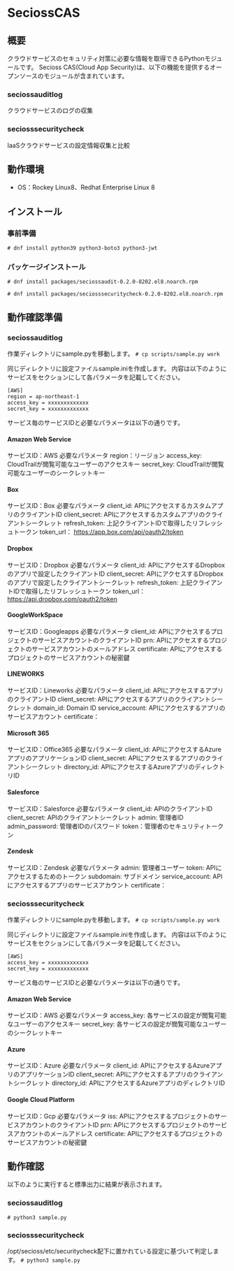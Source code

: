 # SeciossCAS

## 概要
クラウドサービスのセキュリティ対策に必要な情報を取得できるPythonモジュールです。
Secioss CAS(Cloud App Security)は、以下の機能を提供するオープンソースのモジュールが含まれています。

### seciossauditlog
クラウドサービスのログの収集

### seciosssecuritycheck
IaaSクラウドサービスの設定情報収集と比較

## 動作環境
* OS：Rockey Linux8、Redhat Enterprise Linux 8

## インストール
### 事前準備
`# dnf install python39 python3-boto3 python3-jwt`

### パッケージインストール
`# dnf install packages/seciossaudit-0.2.0-8202.el8.noarch.rpm`

`# dnf install packages/seciosssecuritycheck-0.2.0-8202.el8.noarch.rpm`

## 動作確認準備
### seciossauditlog
作業ディレクトリにsample.pyを移動します。
`# cp scripts/sample.py work`

同じディレクトリに設定ファイルsample.iniを作成します。
内容は以下のようにサービスをセクションにして各パラメータを記載してください。

```
[AWS]
region = ap-northeast-1
access_key = xxxxxxxxxxxxx
secret_key = xxxxxxxxxxxxx
```

サービス毎のサービスIDと必要なパラメータは以下の通りです。
#### Amazon Web Service
サービスID：AWS
必要なパラメータ
region：リージョン
access_key: CloudTrailが閲覧可能なユーザーのアクセスキー
secret_key: CloudTrailが閲覧可能なユーザーのシークレットキー

#### Box
サービスID：Box
必要なパラメータ
client_id: APIにアクセスするカスタムアプリのクライアントID
client_secret: APIにアクセスするカスタムアプリのクライアントシークレット
refresh_token: 上記クライアントIDで取得したリフレッシュトークン
token_url： https://app.box.com/api/oauth2/token

#### Dropbox
サービスID：Dropbox
必要なパラメータ
client_id: APIにアクセスするDropboxのアプリで設定したクライアントID
client_secret: APIにアクセスするDropboxのアプリで設定したクライアントシークレット
refresh_token: 上記クライアントIDで取得したリフレッシュトークン
token_url：https://api.dropbox.com/oauth2/token

#### GoogleWorkSpace
サービスID：Googleapps
必要なパラメータ
client_id: APIにアクセスするプロジェクトのサービスアカウントのクライアントID
prn: APIにアクセスするプロジェクトのサービスアカウントのメールアドレス
certificate: APIにアクセスするプロジェクトのサービスアカウントの秘密鍵

#### LINEWORKS
サービスID：Lineworks
必要なパラメータ
client_id: APIにアクセスするアプリのクライアントID
client_secret: APIにアクセスするアプリのクライアントシークレット
domain_id: Domain ID
service_account: APIにアクセスするアプリのサービスアカウント
certificate：

#### Microsoft 365
サービスID：Office365
必要なパラメータ
client_id: APIにアクセスするAzureアプリのアプリケーションID
client_secret: APIにアクセスするアプリのクライアントシークレット
directory_id: APIにアクセスするAzureアプリのディレクトリID

#### Salesforce
サービスID：Salesforce
必要なパラメータ
client_id: APIのクライアントID
client_secret: APIのクライアントシークレット
admin: 管理者ID
admin_password: 管理者IDのパスワード
token：管理者のセキュリティトークン

#### Zendesk
サービスID：Zendesk
必要なパラメータ
admin: 管理者ユーザー
token: APIにアクセスするためのトークン
subdomain: サブドメイン
service_account: APIにアクセスするアプリのサービスアカウント
certificate：

### seciosssecuritycheck
作業ディレクトリにsample.pyを移動します。
`# cp scripts/sample.py work`

同じディレクトリに設定ファイルsample.iniを作成します。
内容は以下のようにサービスをセクションにして各パラメータを記載してください。

```
[AWS]
access_key = xxxxxxxxxxxxx
secret_key = xxxxxxxxxxxxx
```

サービス毎のサービスIDと必要なパラメータは以下の通りです。
#### Amazon Web Service
サービスID：AWS
必要なパラメータ
access_key: 各サービスの設定が閲覧可能なユーザーのアクセスキー
secret_key: 各サービスの設定が閲覧可能なユーザーのシークレットキー

#### Azure
サービスID：Azure
必要なパラメータ
client_id: APIにアクセスするAzureアプリのアプリケーションID
client_secret: APIにアクセスするアプリのクライアントシークレット
directory_id: APIにアクセスするAzureアプリのディレクトリID

#### Google Cloud Platform
サービスID：Gcp
必要なパラメータ
iss: APIにアクセスするプロジェクトのサービスアカウントのクライアントID
prn: APIにアクセスするプロジェクトのサービスアカウントのメールアドレス
certificate: APIにアクセスするプロジェクトのサービスアカウントの秘密鍵


## 動作確認
以下のように実行すると標準出力に結果が表示されます。
### seciossauditlog
`# python3 sample.py`

### seciosssecuritycheck
/opt/secioss/etc/securitycheck配下に置かれている設定に基づいて判定します。
`# python3 sample.py`

